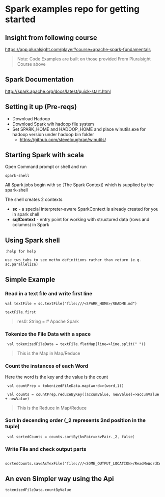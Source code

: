 # Spark examples repo for getting started

## Insight from following course 
https://app.pluralsight.com/player?course=apache-spark-fundamentals
> Note: Code Examples are built on those provided From Pluralsight Course above


## Spark Documentation
http://spark.apache.org/docs/latest/quick-start.html

## Setting it up (Pre-reqs)

* Download Hadoop
* Download Spark wih hadoop file system
* Set SPARK_HOME and HADOOP_HOME and place winutils.exe for hadoop version under hadoop bin folder
  * https://github.com/steveloughran/winutils/


## Starting Spark with scala
 Open Command prompt or shell and run 
 
 ``` 
 spark-shell
 ```

All Spark jobs begin with sc (The Spark Context) which is supplied by the spark-shell

The shell creates 2 contexts
* **sc** - a special interpreter-aware SparkContext is already created for you in spark shell
* **sqlContext** - entry point for working with structured data (rows and columns) in Spark
 
## Using Spark shell
 
 ``` 
 :help for help
 ```
 ``` 
 use two tabs to see metho definitions rather than return (e.g. sc.parallelize)
 ```
 
 
## Simple Example

### Read in a text file and write first line
 
 ```
 val textFile = sc.textFile("file:///<SPARK_HOME>/README.md")
 ```
 
 ```
 textFile.first
 ```
 
 > res0: String = # Apache Spark
 
### Tokenize the File Data with a space

```
 val tokenizedFileData = textFile.flatMap(line=>line.split(" "))
```
> This is the Map in Map/Reduce

### Count the instances of each Word

Here the word is the key and the value is the count
``` 
 val countPrep = tokenizedFileData.map(word=>(word,1))
 
 val counts = countPrep.reduceByKey((accumValue, newValue)=>accumValue + newValue)
```
> This is the Reduce in Map/Reduce

### Sort in decending order (_2 represents 2nd position in the tuple)
```
 val sortedCounts = counts.sortBy(kvPair=>kvPair._2, false)
```

### Write File and check output parts
```
 sortedCounts.saveAsTexFile("file:///<SOME_OUTPUT_LOCATION>/ReadMeWordCount")
```

## An even Simpler way using the Api
```
tokenizedFileData.countByValue
```

